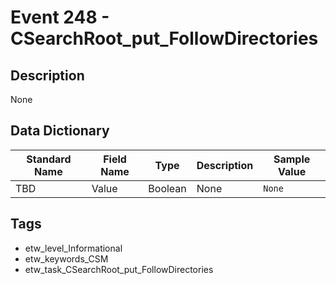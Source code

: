 # Event 248 - CSearchRoot_put_FollowDirectories

## Description
None

## Data Dictionary
|Standard Name|Field Name|Type|Description|Sample Value|
|---|---|---|---|---|
|TBD|Value|Boolean|None|`None`|

## Tags
* etw_level_Informational
* etw_keywords_CSM
* etw_task_CSearchRoot_put_FollowDirectories